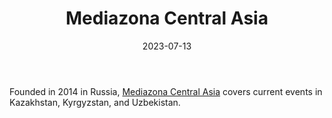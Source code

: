 ﻿---
title: "Mediazona Central Asia"
linkTitle: "Mediazona Central Asia"
contributor: ["Aizada Arystanbek"]
created: 2022-07-27
countries: ["Kazakhstan", "Uzbekistan"]
category: ["Independent media"]
tags: ["media", "news", "Central Asian media"]
date_start: [2014]
date_end: []
data_type: ["news"] 
language: ["Russian"]
date: 2023-07-13
description: 
  Mediazona Central Asia covers current events in Kazakhstan, Kyrgyzstan, and Uzbekistan.
---

Founded in 2014 in Russia, [Mediazona Central Asia](https://mediazona.ca/) covers current events in Kazakhstan, Kyrgyzstan, and Uzbekistan. 
